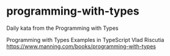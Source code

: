 # programming-with-types
Daily kata from the Programming with Types

Programming with Types 
Examples in TypeScript
Vlad Riscutia
https://www.manning.com/books/programming-with-types
